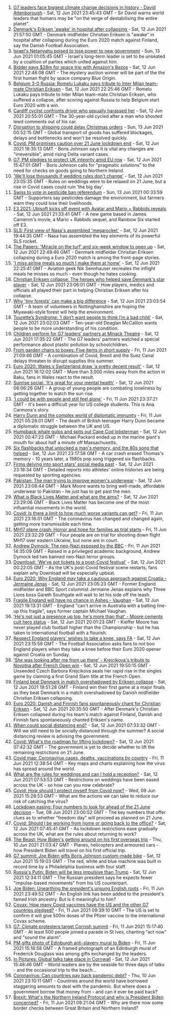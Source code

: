 1. [G7 leaders face biggest climate change decisions in history - David Attenborough](https://www.bbc.co.uk/news/uk-politics-57456641) - Sat, 12 Jun 2021 23:45:43 GMT - Sir David warns world leaders that humans may be "on the verge of destabilising the entire planet".
2. [Denmark's Eriksen 'awake' in hospital after collapsing ](https://www.bbc.co.uk/sport/football/57456002) - Sat, 12 Jun 2021 21:57:50 GMT - Denmark midfielder Christian Eriksen is "awake" in hospital after collapsing during the Euro 2020 match against Finland, say the Danish Football Association.
3. [Israel's Netanyahu poised to lose power to new government](https://www.bbc.co.uk/news/world-middle-east-57396990) - Sun, 13 Jun 2021 01:05:45 GMT - Israel's long-term leader is set to be unseated by a coalition of parties which united against him.
4. [Bidder pays $28m for space trip with Amazon's Bezos](https://www.bbc.co.uk/news/world-us-canada-57457378) - Sat, 12 Jun 2021 22:46:08 GMT - The mystery auction winner will be part of the the first human flight by space company Blue Origin.
5. [Belgium 3-0 Russia: Romelu Lukaku pays tribute to Inter Milan team-mate Christian Eriksen](https://www.bbc.co.uk/sport/football/51197540) - Sat, 12 Jun 2021 22:25:46 GMT - Romelu Lukaku pays tribute to Inter Milan team-mate Christian Eriksen, who suffered a collapse, after scoring against Russia to help Belgium start Euro 2020 with a win.
6. [Cardiff cyclist confronts driver who sexually harassed her](https://www.bbc.co.uk/news/uk-wales-57427696) - Sat, 12 Jun 2021 20:55:01 GMT - The 30-year-old cycled after a man who shouted lewd comments out of his car.
7. [Disruption to shipping could delay Christmas orders](https://www.bbc.co.uk/news/business-57446437) - Sun, 13 Jun 2021 00:52:15 GMT - Global transport of goods has suffered blockages, delays and bottlenecks and won't be resolved quickly.
8. [Covid: PM promises caution over 21 June lockdown end](https://www.bbc.co.uk/news/uk-politics-57454258) - Sat, 12 Jun 2021 18:35:13 GMT - Boris Johnson says it is vital any changes are "irreversible", amid rising Delta variant cases.
9. [G7: PM pledges to protect UK integrity amid EU row](https://www.bbc.co.uk/news/uk-politics-57453004) - Sat, 12 Jun 2021 15:47:01 GMT - Boris Johnson calls for "pragmatic solutions" to the need for checks on goods going to Northern Ireland.
10. ['We'll lose thousands if wedding rules don't change'](https://www.bbc.co.uk/news/business-57443284) - Sat, 12 Jun 2021 23:05:35 GMT - Rules on weddings were to be relaxed on 21 June, but a rise in Covid cases could ruin 'the big day'.
11. [Swiss to vote in pesticide ban referendum](https://www.bbc.co.uk/news/world-europe-57457384) - Sun, 13 Jun 2021 00:33:59 GMT - Supporters say pesticides damage the environment, but farmers warn they could lose their livelihoods.
12. [E3 2021: Ubisoft kicks off event with Avatar and Mario + Rabbids reveals](https://www.bbc.co.uk/news/technology-57457248) - Sat, 12 Jun 2021 21:33:41 GMT - A new game based in James Cameron's movie, a Mario + Rabbids sequel, and Rainbow Six started off E3.
13. [SLS: First view of Nasa's assembled 'megarocket'](https://www.bbc.co.uk/news/science-environment-57446686) - Sat, 12 Jun 2021 19:44:35 GMT - Nasa has assembled the key elements of its powerful SLS rocket.
14. [The Papers: 'Miracle on the turf' and six-week window to open up](https://www.bbc.co.uk/news/blogs-the-papers-57457288) - Sat, 12 Jun 2021 22:49:46 GMT - Denmark midfielder Christian Eriksen collapsing during a Euro 2020 match is among the front-page stories.
15. ['I miss airline meals so much I make them at home'](https://www.bbc.co.uk/news/uk-scotland-glasgow-west-57411754) - Sat, 12 Jun 2021 22:25:41 GMT - Aviation geek Nik Sennhauser recreates the inflight meals he misses so much - even though he hates cooking.
16. [Christian Eriksen collapse: The heroes who helped save Denmark's star player](https://www.bbc.co.uk/sport/football/57457388) - Sat, 12 Jun 2021 23:06:01 GMT - How players, medics and officials all played their part in helping Christian Eriksen after his collapse.
17. [Why 'tiny forests' can make a big difference](https://www.bbc.co.uk/news/uk-england-nottinghamshire-57414105) - Sat, 12 Jun 2021 23:03:54 GMT - A team of volunteers in Nottinghamshire are hoping the Miyawaki-style forest will help the environment.
18. [Tourette’s Syndrome: ‘I don’t want people to think I’m a bad child’](https://www.bbc.co.uk/news/uk-northern-ireland-57435056) - Sat, 12 Jun 2021 23:02:03 GMT - Ten-year-old Deaglan McCallion wants people to be more understanding of his condition.
19. [Children perform for G7 leaders' partners at Minack Theatre](https://www.bbc.co.uk/news/uk-england-cornwall-57454326) - Sat, 12 Jun 2021 17:35:22 GMT - The G7 leaders' partners watched a special performance about plastic pollution by schoolchildren.
20. [From garden chairs to boxes: Five items in short supply](https://www.bbc.co.uk/news/business-57433224) - Fri, 11 Jun 2021 21:09:46 GMT - A combination of Covid, Brexit and the Suez Canal delays threaten to disrupt supplies this summer.
21. [Euro 2020: Wales v Switzerland draw 'a pretty decent result'](https://www.bbc.co.uk/news/uk-wales-57453705) - Sat, 12 Jun 2021 16:12:02 GMT - More than 3,000 miles away from the action in Baku, fans in Wales react to the result.
22. [Sunrise social: 'It's great for your mental health'](https://www.bbc.co.uk/news/uk-northern-ireland-57435053) - Sat, 12 Jun 2021 06:06:26 GMT - A group of young people are combating loneliness by getting together to watch the sun rise.
23. ['I could be with people and still feel alone'](https://www.bbc.co.uk/news/world-us-canada-57434784) - Fri, 11 Jun 2021 23:37:21 GMT - It's been a difficult year for US college students. This is Ana Carmona's story.
24. [Harry Dunn and the complex world of diplomatic immunity](https://www.bbc.co.uk/news/uk-57436513) - Fri, 11 Jun 2021 05:28:01 GMT - The death of British teenager Harry Dunn became a diplomatic struggle between the UK and US.
25. [Humpback whale gulps and spits out Cape Cod lobsterman](https://www.bbc.co.uk/news/world-us-canada-57450685) - Sat, 12 Jun 2021 00:47:23 GMT - Michael Packard ended up in the marine giant's mouth for about half a minute off Massachusetts.
26. [Six flashbacks that unlocked a man's memory, and the 80s song that helped](https://www.bbc.co.uk/news/disability-50478524) - Sat, 12 Jun 2021 23:17:58 GMT - A car crash erased Thomas's memory - 10 years later, a 1980s pop song triggered six flashbacks.
27. [Firms delving into sport stars' social media past](https://www.bbc.co.uk/news/uk-57405347) - Sat, 12 Jun 2021 23:18:34 GMT - Detailed reports into athletes' online histories are being requested by sporting agencies.
28. [Pakistan: The man trying to improve women's underwear](https://www.bbc.co.uk/news/world-asia-57268691) - Sat, 12 Jun 2021 23:08:44 GMT - Mark Moore wants to bring well-made, affordable underwear to Pakistan - he just has to get past the men.
29. [What is Black Lives Matter and what are the aims?](https://www.bbc.co.uk/news/explainers-53337780) - Sat, 12 Jun 2021 23:29:06 GMT - Black Lives Matter has become one of the most influential movements in the world.
30. [Covid: Is there a limit to how much worse variants can get?](https://www.bbc.co.uk/news/health-57431420) - Fri, 11 Jun 2021 23:16:01 GMT - The coronavirus has changed and changed again, getting more transmissible each time.
31. [MH17 plane crash: Horror and hope for families as trial starts](https://www.bbc.co.uk/news/world-europe-57443467) - Fri, 11 Jun 2021 23:32:29 GMT - Four people are on trial for shooting down flight MH17 over eastern Ukraine, but none are in court.
32. [Andrew Dymock: The neo-Nazi exposed by the BBC](https://www.bbc.co.uk/news/uk-57406673) - Fri, 11 Jun 2021 14:35:09 GMT - Raised in a privileged academic background, Andrew Dymock led two banned neo-Nazi terror groups.
33. [Download: 'We've got tickets to a post-Covid festival'](https://www.bbc.co.uk/news/uk-england-leicestershire-57387810) - Sat, 12 Jun 2021 00:22:05 GMT - As the UK's post-Covid festival scene restarts, fans explain why Download will be especially upbeat.
34. [Euro 2020: Why England may take a cautious approach against Croatia - Jermaine Jenas](https://www.bbc.co.uk/sport/football/57436330) - Sat, 12 Jun 2021 23:05:23 GMT - Former England midfielder and BBC Sport columnist Jermaine Jenas explains why Three Lions boss Gareth Southgate will wait to let his side off the leash.
35. [Fragile England will have no chance in Ashes - Vaughan](https://www.bbc.co.uk/sport/cricket/57456435) - Sat, 12 Jun 2021 19:13:31 GMT - England "can't arrive in Australia with a batting line-up this fragile", says former captain Michael Vaughan.
36. ['He's not just a presence up top, he's more than that' - Moore cements cult hero status](https://www.bbc.co.uk/sport/football/57456888) - Sat, 12 Jun 2021 20:01:23 GMT - Kieffer Moore has never played club football higher than the Championship - but he has taken to international football with a flourish.
37. [Respect England players' wishes to take a knee, says FA](https://www.bbc.co.uk/sport/football/57457120) - Sat, 12 Jun 2021 23:15:58 GMT - The Football Association asks fans to not boo England players when they take a knee before their Euro 2020 opener against Croatia on Sunday.
38. ['She was looking after me from up there' - Krejcikova's tribute to Novotna after French Open win](https://www.bbc.co.uk/sport/tennis/57455312) - Sat, 12 Jun 2021 19:50:15 GMT - Unseeded Czech Barbora Krejcikova seals her rapid rise in the singles game by claiming a first Grand Slam title at the French Open.
39. [Finland beat Denmark in match overshadowed by Eriksen collapse](https://www.bbc.co.uk/sport/football/51197533) - Sat, 12 Jun 2021 19:51:28 GMT - Finland win their first game at a major finals as they beat Denmark in a match overshadowed by Danish midfielder Christian Eriksen collapsing.
40. [Euro 2020: Danish and Finnish fans spontaneously chant for Christian Eriksen](https://www.bbc.co.uk/sport/av/football/57456984) - Sat, 12 Jun 2021 20:35:50 GMT - After Denmark's Christian Eriksen collapsed during his team's match against Finland, Danish and Finnish fans spontaneously chanted Eriksen's name.
41. [When could social distancing end?](https://www.bbc.co.uk/news/uk-51506729) - Sat, 12 Jun 2021 07:33:32 GMT - Will we still need to be socially distanced through the summer? A social distancing review is advising the government.
42. [Covid: What's the roadmap for lifting lockdown?](https://www.bbc.co.uk/news/explainers-52530518) - Sat, 12 Jun 2021 07:42:32 GMT - The government is yet to decide whether to lift the remaining restrictions on 21 June.
43. [Covid map: Coronavirus cases, deaths, vaccinations by country](https://www.bbc.co.uk/news/world-51235105) - Fri, 11 Jun 2021 12:38:54 GMT - Key maps and charts explaining how the virus has spread around the world.
44. [What are the rules for weddings and can I hold a reception?](https://www.bbc.co.uk/news/explainers-52811509) - Sat, 12 Jun 2021 07:53:53 GMT - Restrictions on weddings have been eased across the UK - so how can you now celebrate?
45. [Covid: How should I protect myself from Covid now?](https://www.bbc.co.uk/news/health-57087517) - Wed, 09 Jun 2021 15:28:53 GMT - What are the actions we can take to reduce our risk of catching the virus?
46. [Lockdown easing: Four numbers to look for ahead of the 21 June decision](https://www.bbc.co.uk/news/57403888) - Tue, 08 Jun 2021 23:00:52 GMT - The key numbers that offer clues as to whether "freedom day" will proceed as planned on 21 June.
47. [Covid: Should I be working from home or going back to the office?](https://www.bbc.co.uk/news/business-52567567) - Sat, 12 Jun 2021 07:45:41 GMT - As lockdown restrictions ease gradually across the UK, what are the rules about returning to work?
48. [The Beast: How Biden's getting around on his first overseas trip](https://www.bbc.co.uk/news/world-us-canada-57424507) - Thu, 10 Jun 2021 21:03:47 GMT - Planes, helicopters and armoured cars - how President Biden will travel on his first official trip.
49. [G7 summit: Joe Biden gifts Boris Johnson custom-made bike](https://www.bbc.co.uk/news/world-us-canada-57453840) - Sat, 12 Jun 2021 15:19:03 GMT - The red, white and blue machine was built in record time by a Philadelphia business with four staff.
50. [Russia's Putin: Biden will be less impulsive than Trump](https://www.bbc.co.uk/news/world-europe-57454358) - Sat, 12 Jun 2021 12:34:11 GMT - The Russian president says he expects fewer "impulse-based movements" from his US counterpart.
51. [Joe Biden: Unearthing the president's unsung English roots](https://www.bbc.co.uk/news/world-us-canada-57394351) - Fri, 11 Jun 2021 23:49:52 GMT - An English link has been added to the president's famed Irish ancestry. But is it meaningful to him?
52. [Covax: How many Covid vaccines have the US and the other G7 countries pledged?](https://www.bbc.co.uk/news/world-55795297) - Fri, 11 Jun 2021 09:39:10 GMT - The US is set to confirm it will give 500m doses of the Pfizer vaccine to the international Covax scheme.
53. [G7: Climate protesters target Cornish summit](https://www.bbc.co.uk/news/uk-england-cornwall-57445814) - Fri, 11 Jun 2021 15:17:40 GMT - At least 500 people joined a parade in St Ives, chanting "act now" and "sound the alarm".
54. [PM gifts photo of Edinburgh anti-slavery mural to Biden](https://www.bbc.co.uk/news/uk-scotland-edinburgh-east-fife-57441825) - Fri, 11 Jun 2021 15:18:58 GMT - A framed photograph of an Edinburgh mural of Frederick Douglass was among gifts exchanged by the leaders.
55. [In Pictures: Global talks take place in Cornwall](https://www.bbc.co.uk/news/uk-57438878) - Sat, 12 Jun 2021 15:48:46 GMT - World leaders are by the seaside for three days of talks - and the occasional trip to the beach...
56. [Coronavirus: Can countries pay back pandemic debt?](https://www.bbc.co.uk/news/57432260) - Thu, 10 Jun 2021 23:10:11 GMT - Countries around the world have borrowed staggering amounts to deal with the pandemic. But where does a government borrow that money from - and can it ever be paid back?
57. [Brexit: What's the Northern Ireland Protocol and why is President Biden concerned?](https://www.bbc.co.uk/news/explainers-53724381) - Fri, 11 Jun 2021 09:21:04 GMT - Why are there now some border checks between Great Britain and Northern Ireland?
